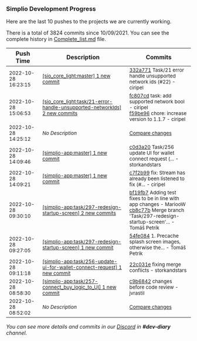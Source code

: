 
### Simplio Development Progress

Here are the last 10 pushes to the projects we are currently working.

There is a total of 3824 commits since 10/09/2021. You can see the complete history in
 [Complete_list.md](Complete_list.md) file.

| Push Time | Description | Commits |
| --- | --- | --- |
| <sub>2022-10-28 16:23:15</sub> | <sub>[[sio_core_light:master] 1 new commit](https://github.com/SimplioOfficial/sio_core_light/commit/332a7712b15e8d45cf5c3d86a1cd97141a48aec8)</sub> | <sub>[332a771](https://github.com/SimplioOfficial/sio_core_light/commit/332a7712b15e8d45cf5c3d86a1cd97141a48aec8) Task/21 error handle unsupported network ids (#22) - ciripel</sub> |
| <sub>2022-10-28 15:06:53</sub> | <sub>[[sio_core_light:task/21\-error\-handle\-unsupported\-networkIds] 2 new commits](https://github.com/SimplioOfficial/sio_core_light/compare/800afb0a8118...f59be9688c86)</sub> | <sub>[fc807cd](https://github.com/SimplioOfficial/sio_core_light/commit/fc807cdf304b058945d104ef620c5433fe3182c1) task: add supported network bool - ciripel<br>[f59be96](https://github.com/SimplioOfficial/sio_core_light/commit/f59be9688c8641b1f444e00f340bfac8192b6ead) chore: increase version to 1.1.7 - ciripel</sub> |
| <sub>2022-10-28 14:25:12</sub> | <sub>_No Description_</sub> | <sub>[Compare changes](https://github.com/SimplioOfficial/simplio-app/compare/c9b684226f7a...de20d4c905ff)</sub> |
| <sub>2022-10-28 14:09:46</sub> | <sub>[[simplio-app:master] 1 new commit](https://github.com/SimplioOfficial/simplio-app/commit/c0d3a2065a5d6b36e8349993378617d8fd284d28)</sub> | <sub>[c0d3a20](https://github.com/SimplioOfficial/simplio-app/commit/c0d3a2065a5d6b36e8349993378617d8fd284d28) Task/256 update UI for wallet connect request (... - storkandstars</sub> |
| <sub>2022-10-28 14:09:21</sub> | <sub>[[simplio-app:master] 1 new commit](https://github.com/SimplioOfficial/simplio-app/commit/c7f2b9964f39ac6320097b029151d3dfb1316745)</sub> | <sub>[c7f2b99](https://github.com/SimplioOfficial/simplio-app/commit/c7f2b9964f39ac6320097b029151d3dfb1316745) fix: Stream has already been listened to fix (#... - ciripel</sub> |
| <sub>2022-10-28 09:30:10</sub> | <sub>[[simplio-app:task/297\-redesign\-startup\-screen] 2 new commits](https://github.com/SimplioOfficial/simplio-app/compare/54fe084ac77d...cb8c77b859bf)</sub> | <sub>[bf19fb7](https://github.com/SimplioOfficial/simplio-app/commit/bf19fb7d56fb587cad02856414091939bcb4ed9f) Adding test fixes to be in line with app changes - MariooW<br>[cb8c77b](https://github.com/SimplioOfficial/simplio-app/commit/cb8c77b859bfc2dc71b4a9a3af27a2c11ddbd1af) Merge branch 'Task/297-redesign-startup-screen'... - Tomáš Petrík</sub> |
| <sub>2022-10-28 09:27:05</sub> | <sub>[[simplio-app:task/297\-redesign\-startup\-screen] 1 new commit](https://github.com/SimplioOfficial/simplio-app/commit/54fe084ac77d4850ff4b3cb045432c1b32094c24)</sub> | <sub>[54fe084](https://github.com/SimplioOfficial/simplio-app/commit/54fe084ac77d4850ff4b3cb045432c1b32094c24) 1. Precache splash screen images, otherwise the... - Tomáš Petrík</sub> |
| <sub>2022-10-28 09:11:18</sub> | <sub>[[simplio-app:task/256\-update\-ui\-for\-wallet\-connect\-request] 1 new commit](https://github.com/SimplioOfficial/simplio-app/commit/22c031e780f5222a26c160a65d934bb62b4ea3bc)</sub> | <sub>[22c031e](https://github.com/SimplioOfficial/simplio-app/commit/22c031e780f5222a26c160a65d934bb62b4ea3bc) fixing merge conflicts - storkandstars</sub> |
| <sub>2022-10-28 08:58:30</sub> | <sub>[[simplio-app:task/257\-connect\_buy\_logic\_to\_UI] 1 new commit](https://github.com/SimplioOfficial/simplio-app/commit/c9b684226f7a4ae414cdd1cc3cd4213ec866b853)</sub> | <sub>[c9b6842](https://github.com/SimplioOfficial/simplio-app/commit/c9b684226f7a4ae414cdd1cc3cd4213ec866b853) changes before code review - jvrastil</sub> |
| <sub>2022-10-28 08:52:02</sub> | <sub>_No Description_</sub> | <sub>[Compare changes](https://github.com/SimplioOfficial/simplio-app/compare/667b0037265a...38a04e4eaab7)</sub> |

_You can see more details and commits in our [Discord](https://discord.gg/aKhjuwZmdP) in **#dev-diary** channel._
